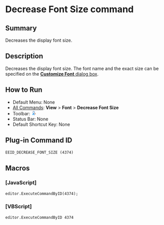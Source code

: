 # Decrease Font Size command

## Summary

Decreases the display font size.

## Description

Decreases the display font size. The font name and the exact size can be
specified on the [**Customize Font** dialog box](../../dlg/properties/font/index).

## How to Run

- Default Menu: None
- [All Commands](../tools/all_commands): **View** \> **Font** >
**Decrease Font Size**
- Toolbar: ![](../../images/decreasefontsize.gif)
- Status Bar: None
- Default Shortcut Key: None

## Plug-in Command ID

```
EEID_DECREASE_FONT_SIZE (4374)
```

## Macros

### \[JavaScript\]

```
editor.ExecuteCommandByID(4374);
```

### \[VBScript\]

```
editor.ExecuteCommandByID 4374
```
